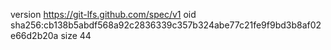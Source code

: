 version https://git-lfs.github.com/spec/v1
oid sha256:cb138b5abdf568a92c2836339c357b324abe77c21fe9f9bd3b8af02e66d2b20a
size 44
